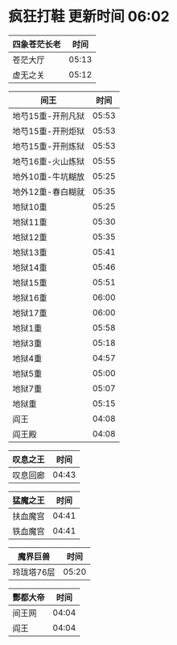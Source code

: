 # 疯狂打鞋 更新时间 06:02

| 四象苍茫长老   | 时间    |
|--------|-------|
| 苍茫大厅 | 05:13 |
| 虚无之关 | 05:12 |

| 间王   | 时间    |
|--------|-------|
| 地芍15重-开刑凡狱 | 05:53 |
| 地芍15重-开刑炬狱 | 05:53 |
| 地芍15重-开刑炼狱 | 05:53 |
| 地芍16重-火山炼狱 | 05:55 |
| 地外10重-牛坑糊放 | 05:25 |
| 地外12重-春白糊就 | 05:35 |
| 地狱10重 | 05:25 |
| 地狱11重 | 05:30 |
| 地狱12重 | 05:35 |
| 地狱13重 | 05:41 |
| 地狱14重 | 05:46 |
| 地狱15重 | 05:51 |
| 地狱16重 | 06:00 |
| 地狱17重 | 06:00 |
| 地狱1重 | 05:58 |
| 地狱3重 | 05:18 |
| 地狱4重 | 04:57 |
| 地狱5重 | 05:00 |
| 地狱7重 | 05:07 |
| 地狱重 | 05:15 |
| 阎王 | 04:08 |
| 阎王殿 | 04:08 |

| 叹息之王   | 时间    |
|--------|-------|
| 叹息回廊 | 04:43 |

| 猛魔之王   | 时间    |
|--------|-------|
| 扶血魔宫 | 04:41 |
| 铁血魔宫 | 04:41 |

| 魔界巨兽   | 时间    |
|--------|-------|
| 玲珑塔76层 | 05:20 |

| 酆都大帝   | 时间    |
|--------|-------|
| 间王网 | 04:04 |
| 阎王 | 04:04 |
